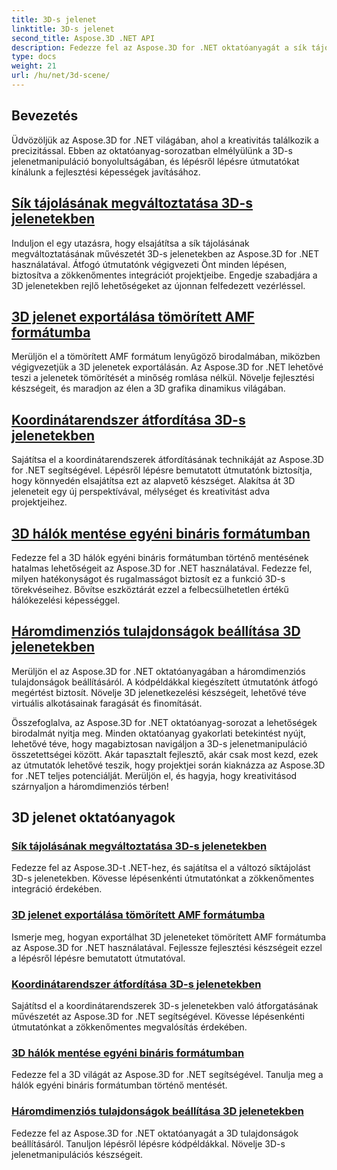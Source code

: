 ```yaml
---
title: 3D-s jelenet
linktitle: 3D-s jelenet
second_title: Aspose.3D .NET API
description: Fedezze fel az Aspose.3D for .NET oktatóanyagát a sík tájolásának megváltoztatásáról, a jelenetek tömörített AMF formátumba exportálásáról, a koordinátarendszerek átfordításáról és sok másról.
type: docs
weight: 21
url: /hu/net/3d-scene/
---
```

## Bevezetés

Üdvözöljük az Aspose.3D for .NET világában, ahol a kreativitás találkozik a precizitással. Ebben az oktatóanyag-sorozatban elmélyülünk a 3D-s jelenetmanipuláció bonyolultságában, és lépésről lépésre útmutatókat kínálunk a fejlesztési képességek javításához.

## [Sík tájolásának megváltoztatása 3D-s jelenetekben](./change-plane-orientation/)

Induljon el egy utazásra, hogy elsajátítsa a sík tájolásának megváltoztatásának művészetét 3D-s jelenetekben az Aspose.3D for .NET használatával. Átfogó útmutatónk végigvezeti Önt minden lépésen, biztosítva a zökkenőmentes integrációt projektjeibe. Engedje szabadjára a 3D jelenetekben rejlő lehetőségeket az újonnan felfedezett vezérléssel.

## [3D jelenet exportálása tömörített AMF formátumba](./export-scene-compressed-amf/)

Merüljön el a tömörített AMF formátum lenyűgöző birodalmában, miközben végigvezetjük a 3D jelenetek exportálásán. Az Aspose.3D for .NET lehetővé teszi a jelenetek tömörítését a minőség romlása nélkül. Növelje fejlesztési készségeit, és maradjon az élen a 3D grafika dinamikus világában.

## [Koordinátarendszer átfordítása 3D-s jelenetekben](./flip-coordinate-system/)

Sajátítsa el a koordinátarendszerek átfordításának technikáját az Aspose.3D for .NET segítségével. Lépésről lépésre bemutatott útmutatónk biztosítja, hogy könnyedén elsajátítsa ezt az alapvető készséget. Alakítsa át 3D jeleneteit egy új perspektívával, mélységet és kreativitást adva projektjeihez.

## [3D hálók mentése egyéni bináris formátumban](./save-3d-meshes-binary-format/)

Fedezze fel a 3D hálók egyéni bináris formátumban történő mentésének hatalmas lehetőségeit az Aspose.3D for .NET használatával. Fedezze fel, milyen hatékonyságot és rugalmasságot biztosít ez a funkció 3D-s törekvéseihez. Bővítse eszköztárát ezzel a felbecsülhetetlen értékű hálókezelési képességgel.

## [Háromdimenziós tulajdonságok beállítása 3D jelenetekben](./set-3d-properties/)

Merüljön el az Aspose.3D for .NET oktatóanyagában a háromdimenziós tulajdonságok beállításáról. A kódpéldákkal kiegészített útmutatónk átfogó megértést biztosít. Növelje 3D jelenetkezelési készségeit, lehetővé téve virtuális alkotásainak faragását és finomítását.

Összefoglalva, az Aspose.3D for .NET oktatóanyag-sorozat a lehetőségek birodalmát nyitja meg. Minden oktatóanyag gyakorlati betekintést nyújt, lehetővé téve, hogy magabiztosan navigáljon a 3D-s jelenetmanipuláció összetettségei között. Akár tapasztalt fejlesztő, akár csak most kezd, ezek az útmutatók lehetővé teszik, hogy projektjei során kiaknázza az Aspose.3D for .NET teljes potenciálját. Merüljön el, és hagyja, hogy kreativitásod szárnyaljon a háromdimenziós térben!
## 3D jelenet oktatóanyagok
### [Sík tájolásának megváltoztatása 3D-s jelenetekben](./change-plane-orientation/)
Fedezze fel az Aspose.3D-t .NET-hez, és sajátítsa el a változó síktájolást 3D-s jelenetekben. Kövesse lépésenkénti útmutatónkat a zökkenőmentes integráció érdekében.
### [3D jelenet exportálása tömörített AMF formátumba](./export-scene-compressed-amf/)
Ismerje meg, hogyan exportálhat 3D jeleneteket tömörített AMF formátumba az Aspose.3D for .NET használatával. Fejlessze fejlesztési készségeit ezzel a lépésről lépésre bemutatott útmutatóval.
### [Koordinátarendszer átfordítása 3D-s jelenetekben](./flip-coordinate-system/)
Sajátítsd el a koordinátarendszerek 3D-s jelenetekben való átforgatásának művészetét az Aspose.3D for .NET segítségével. Kövesse lépésenkénti útmutatónkat a zökkenőmentes megvalósítás érdekében.
### [3D hálók mentése egyéni bináris formátumban](./save-3d-meshes-binary-format/)
Fedezze fel a 3D világát az Aspose.3D for .NET segítségével. Tanulja meg a hálók egyéni bináris formátumban történő mentését.
### [Háromdimenziós tulajdonságok beállítása 3D jelenetekben](./set-3d-properties/)
Fedezze fel az Aspose.3D for .NET oktatóanyagát a 3D tulajdonságok beállításáról. Tanuljon lépésről lépésre kódpéldákkal. Növelje 3D-s jelenetmanipulációs készségeit.